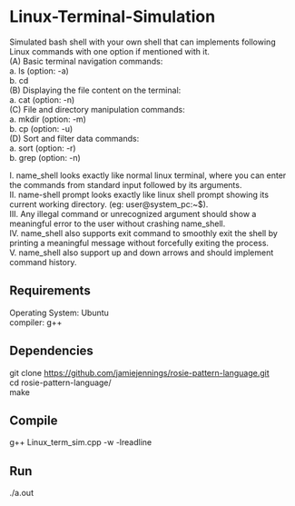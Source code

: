 # Linux-Terminal-Simulation

Simulated bash shell with your own shell that can implements following Linux commands with one option if mentioned with it.<br/>
(A) Basic terminal navigation commands:<br/>
    a. ls (option: -a)<br/>
    b. cd<br/>
(B) Displaying the file content on the terminal:<br/>
    a. cat (option: -n)<br/>
(C) File and directory manipulation commands:<br/>
    a. mkdir (option: -m)<br/>
    b. cp (option: -u)<br/>
(D) Sort and filter data commands:<br/>
    a. sort (option: -r)<br/>
    b. grep (option: -n)<br/>


I. name_shell looks exactly like normal linux terminal, where you can enter the
commands from standard input followed by its arguments.<br/>
II. name-shell prompt looks exactly like linux shell prompt showing its current working
directory. (eg: user@system_pc:~$).<br/>
III. Any illegal command or unrecognized argument should show a meaningful error to the user
without crashing name_shell.<br/>
IV. name_shell also supports exit command to smoothly exit the shell by printing a
meaningful message without forcefully exiting the process.<br/>
V. name_shell also support up and down arrows and should implement command
history.<br/>

## Requirements

Operating System: Ubuntu<br/>
compiler: g++<br/>

## Dependencies

git clone https://github.com/jamiejennings/rosie-pattern-language.git<br/>
cd rosie-pattern-language/<br/>
make<br/>

## Compile

g++ Linux_term_sim.cpp -w -lreadline <br/>

## Run

./a.out<br/>
